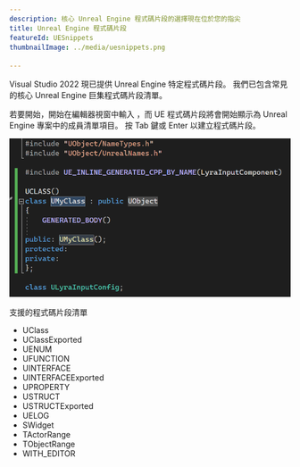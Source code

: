 ```yaml
---
description: 核心 Unreal Engine 程式碼片段的選擇現在位於您的指尖
title: Unreal Engine 程式碼片段
featureId: UESnippets
thumbnailImage: ../media/uesnippets.png

---
```


Visual Studio 2022 現已提供 Unreal Engine 特定程式碼片段。 我們已包含常見的核心 Unreal Engine 巨集程式碼片段清單。 

若要開始，開始在編輯器視窗中輸入 ，而 UE 程式碼片段將會開始顯示為 Unreal Engine 專案中的成員清單項目。 按 Tab 鍵或 Enter 以建立程式碼片段。

![UE 程式碼片段](../media/uesnippets.png "UE 程式碼片段範例")

支援的程式碼片段清單
- UClass
- UClassExported
- UENUM
- UFUNCTION
- UINTERFACE
- UINTERFACEExported
- UPROPERTY
- USTRUCT
- USTRUCTExported
- UELOG
- SWidget
- TActorRange
- TObjectRange
- WITH_EDITOR
